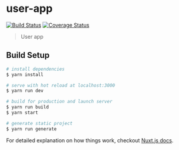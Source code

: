 # user-app
[![Build Status](https://travis-ci.org/fabnumdef/e-chauffeur_user.svg?branch=master)](https://travis-ci.org/fabnumdef/e-chauffeur_user) 
[![Coverage Status](https://coveralls.io/repos/github/fabnumdef/e-chauffeur_user/badge.svg?branch=master)](https://coveralls.io/github/fabnumdef/e-chauffeur_user?branch=master)

> User app

## Build Setup

``` bash
# install dependencies
$ yarn install

# serve with hot reload at localhost:3000
$ yarn run dev

# build for production and launch server
$ yarn run build
$ yarn start

# generate static project
$ yarn run generate
```

For detailed explanation on how things work, checkout [Nuxt.js docs](https://nuxtjs.org).
